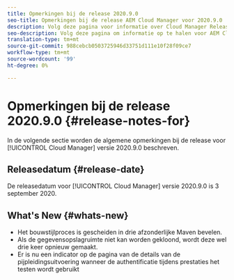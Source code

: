 ```yaml
---
title: Opmerkingen bij de release 2020.9.0
seo-title: Opmerkingen bij de release AEM Cloud Manager voor 2020.9.0
description: Volg deze pagina voor informatie over Cloud Manager Release 2020.9.0
seo-description: Volg deze pagina om informatie op te halen voor AEM Cloud Manager Release 2020.9.0
translation-type: tm+mt
source-git-commit: 988cebcb0503725946d33751d111e10f28f09ce7
workflow-type: tm+mt
source-wordcount: '99'
ht-degree: 0%

---
```


# Opmerkingen bij de release 2020.9.0 {#release-notes-for}

In de volgende sectie worden de algemene opmerkingen bij de release voor [!UICONTROL Cloud Manager] versie 2020.9.0 beschreven.

## Releasedatum {#release-date}

De releasedatum voor [!UICONTROL Cloud Manager] versie 2020.9.0 is 3 september 2020.

## What&#39;s New {#whats-new}

* Het bouwstijlproces is gescheiden in drie afzonderlijke Maven bevelen.
* Als de gegevensopslagruimte niet kan worden gekloond, wordt deze wel drie keer opnieuw gemaakt.
* Er is nu een indicator op de pagina van de details van de pijpleidingsuitvoering wanneer de authentificatie tijdens prestaties het testen wordt gebruikt


